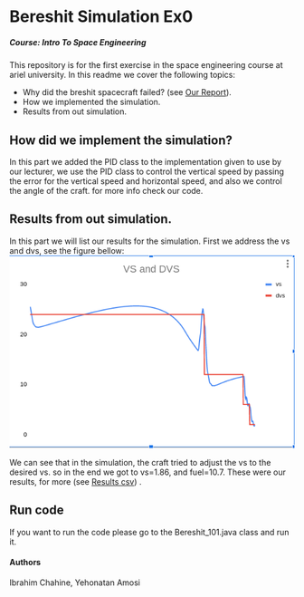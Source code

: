 # Bereshit Simulation Ex0

##### Course: Intro To Space Engineering

This repository is for the first exercise in the space engineering course at ariel university.
In this readme we cover the following topics:

- Why did the breshit spacecraft failed? (see [Our Report](https://github.com/ibrahimchahine/IntroToSpaceEx0/blob/main/Ex1-Report.pdf)).
- How we implemented the simulation.
- Results from out simulation.

## How did we implement the simulation?
In this part we added the PID class to the implementation given to use by our lecturer, we use the PID class to control the vertical speed by passing the error for the vertical speed and horizontal speed, and also we control the angle of the craft. for more info check our code.

## Results from out simulation.
In this part we will list our results for the simulation.
First we address the vs and dvs, see the figure bellow:
![Graph for the vs and dvs](https://github.com/ibrahimchahine/IntroToSpaceEx0/blob/main/pics/VS_DVS.png)

We can see that in the simulation, the craft tried to adjust the vs to the desired vs.
so in the end we got to vs=1.86, and fuel=10.7.
These were our results, for more (see [Results csv](https://github.com/ibrahimchahine/IntroToSpaceEx0/blob/main/results/our_simulation.csv)) .

## Run code
If you want to run the code please go to the Bereshit_101.java class and run it.

#### Authors
Ibrahim Chahine, Yehonatan Amosi
